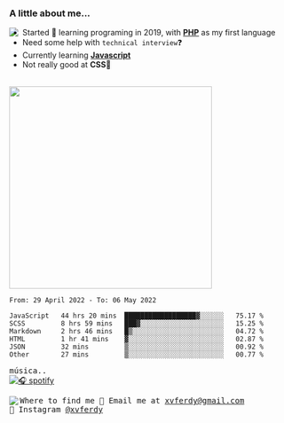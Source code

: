 ### A little about me...
<img src="https://cdn.betterttv.net/emote/584d92a1f52be01a7ee606a9/3x" align="left"/>

- Started 🎉 learning programing in 2019, with [**PHP**](https://www.php.net/) as my first language
- Need some help with `technical interview`❓
- Currently learning [**Javascript**](https://www.javascript.com/)
- Not really good at **CSS**💢

<br>

 <!--![Top Langs](https://github-readme-stats.vercel.app/api/top-langs/?username=xvferdy&layout=compact)-->
<img src="https://github-readme-stats.vercel.app/api/top-langs/?username=xvferdy&layout=compact" width="365px"/>

<!--START_SECTION:waka-->

```text
From: 29 April 2022 - To: 06 May 2022

JavaScript   44 hrs 20 mins  ██████████████████▓░░░░░░   75.17 %
SCSS         8 hrs 59 mins   ███▓░░░░░░░░░░░░░░░░░░░░░   15.25 %
Markdown     2 hrs 46 mins   █▒░░░░░░░░░░░░░░░░░░░░░░░   04.72 %
HTML         1 hr 41 mins    ▓░░░░░░░░░░░░░░░░░░░░░░░░   02.87 %
JSON         32 mins         ▒░░░░░░░░░░░░░░░░░░░░░░░░   00.92 %
Other        27 mins         ▒░░░░░░░░░░░░░░░░░░░░░░░░   00.77 %
```

<!--END_SECTION:waka-->

<!-- https://www.spotify.com/us/account/apps/ -->
<kbd>música..</kbd> <br>
[![🎧 spotify](https://spotify-github-profile.vercel.app/api/view?uid=xvferdy&cover_image=true&theme=novatorem&bar_color=0080ff)](https://spotify-github-profile.vercel.app/api/view?uid=xvferdy&redirect=true)

<kbd> Where to find me 
<kbd>
  <img src="https://cdn.betterttv.net/emote/5d7d8931d2458468c1f44dc2/1x" align="left">
🔹 Email me at [xvferdy@gmail.com](mailto:xvferdy@gmail.com) <br>
🔹 Instagram [@xvferdy](https://www.instagram.com/xvferdy/) <br>
</kbd> 
</kbd> 

<!-- ![](https://visitor-badge.glitch.me/badge?page_id=xvferdy.xvferdy&left_color=DimGray&right_color=CornflowerBlue&left_text=Hello%20Visitors) -->
